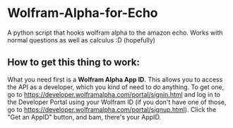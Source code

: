 # Wolfram-Alpha-for-Echo
A python script that hooks wolfram alpha to the amazon echo. Works with normal questions as well as calculus :D (hopefully)

## How to get this thing to work:

What you need first is a **Wolfram Alpha App ID**. This allows you to access the API as a developer, which you kind of need to do anything. To get one, go to https://developer.wolframalpha.com/portal/signin.html and log in to the Developer Portal using your Wolfram ID (if you don't have one of those, go to https://developer.wolframalpha.com/portal/signup.html). Click the "Get an AppID" button, and bam, there's your AppID.

